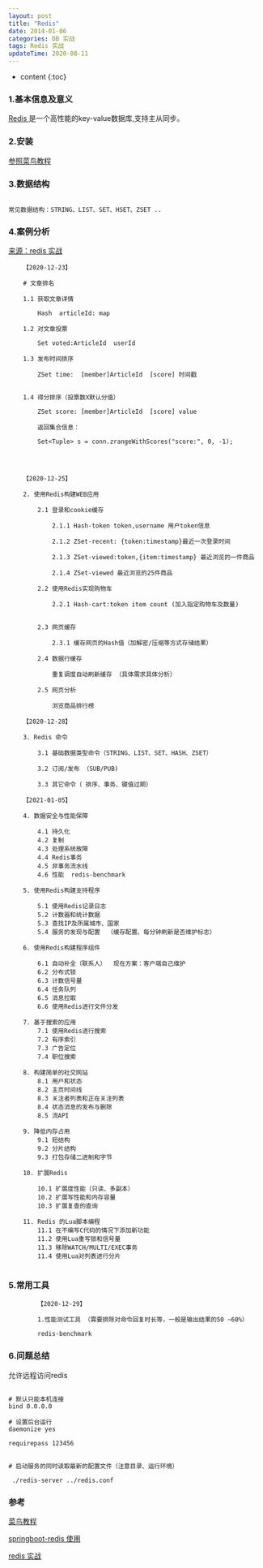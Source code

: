 ```yaml
---
layout: post
title: "Redis"
date: 2014-01-06 
categories: DB 实战
tags: Redis 实战
updateTime: 2020-08-11 
---
```


* content
{:toc}

### 1.基本信息及意义

[Redis ](https://baike.baidu.com/item/Redis/6549233?fr=aladdin) 是一个高性能的key-value数据库,支持主从同步。

### 2.安装

[参照菜鸟教程](https://www.runoob.com/redis/redis-tutorial.html)

### 3.数据结构

```

常见数据结构：STRING、LIST、SET、HSET、ZSET ..

```

### 4.案例分析

[来源：redis 实战](https://github.com/josiahcarlson/redis-in-action)
```
	【2020-12-23】

	# 文章排名

	1.1 获取文章详情

		Hash  articleId: map

	1.2 对文章投票
		
		Set voted:ArticleId  userId

	1.3 发布时间排序

		ZSet time:	[member]ArticleId  [score] 时间戳


	1.4 得分排序（投票数X默认分值）

		ZSet score:	[member]ArticleId  [score] value

		返回集合信息：

		Set<Tuple> s = conn.zrangeWithScores("score:", 0, -1);

	


	【2020-12-25】
	
	2. 使用Redis构建WEB应用

		2.1 登录和cookie缓存

			2.1.1 Hash-token token,username 用户token信息

			2.1.2 ZSet-recent: {token:timestamp}最近一次登录时间
			
			2.1.3 ZSet-viewed:token,{item:timestamp} 最近浏览的一件商品
			
			2.1.4 ZSet-viewed 最近浏览的25件商品

		2.2 使用Redis实现购物车
			
			2.2.1 Hash-cart:token item count (加入指定购物车及数量)


		2.3 网页缓存

			2.3.1 缓存网页的Hash值（加解密/压缩等方式存储结果）    

		2.4 数据行缓存

			重复调度自动刷新缓存 （具体需求具体分析）

		2.5 网页分析

			浏览商品排行榜

	【2020-12-28】

	3. Redis 命令

		3.1 基础数据类型命令（STRING、LIST、SET、HASH、ZSET）

		3.2 订阅/发布 （SUB/PUB)

		3.3 其它命令（ 排序、事务、键值过期）

	【2021-01-05】

	4. 数据安全与性能保障
		
		4.1 持久化
		4.2 复制
		4.3 处理系统故障
		4.4 Redis事务
		4.5 非事务流水线
		4.6 性能  redis-benchmark

	5. 使用Redis构建支持程序
		
		5.1 使用Redis记录日志
		5.2 计数器和统计数据
		5.3 查找IP及所属城市、国家
		5.4 服务的发现与配置  （缓存配置、每分钟刷新是否维护标志）

	6. 使用Redis构建程序组件

		6.1 自动补全（联系人）  现在方案：客户端自己维护
		6.2 分布式锁
		6.3 计数信号量
		6.4 任务队列
		6.5 消息拉取
		6.6 使用Redis进行文件分发

	7. 基于搜索的应用
		7.1 使用Redis进行搜索
		7.2 有序索引
		7.3 广告定位
		7.4 职位搜索

	8. 构建简单的社交网站
		8.1 用户和状态
		8.2 主页时间线
		8.3 关注者列表和正在关注列表
		8.4 状态消息的发布与删除
		8.5 流API

	9. 降低内存占用
		9.1 短结构
		9.2 分片结构
		9.3 打包存储二进制和字节

	10. 扩展Redis

		10.1 扩展度性能（只读、多副本）
		10.2 扩展写性能和内存容量
		10.3 扩展复查的查询

	11. Redis 的Lua脚本编程
		11.1 在不编写C代码的情况下添加新功能
		11.2 使用Lua重写锁和信号量
		11.3 移除WATCH/MULTI/EXEC事务
		11.4 使用Lua对列表进行分片
		
```
### 5.常用工具


```
		【2020-12-29】

		1.性能测试工具 （需要排除对命令回复时长等，一般是输出结果的50 ~60%）

		redis-benchmark 

```

### 6.问题总结

允许远程访问redis


```shell

# 默认只能本机连接
bind 0.0.0.0

# 设置后台运行
daemonize yes

requirepass 123456


# 启动服务的同时读取最新的配置文件（注意目录、运行环境）

 ./redis-server ../redis.conf

```

### 参考

[菜鸟教程](https://www.runoob.com/redis/redis-tutorial.html)

[springboot-redis 使用](https://www.jianshu.com/p/b9154316227e)

[redis 实战](https://github.com/josiahcarlson/redis-in-action)